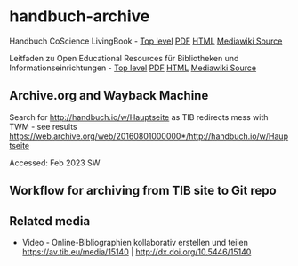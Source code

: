 # handbuch-archive

Handbuch CoScience LivingBook - [Top level](co-science-living-book/) [PDF](co-science-living-book/PDF/CoScience_LivingBook.pdf) [HTML](co-science-living-book/html/index.html) [Mediawiki Source](co-science-living-book/mediawiki-source/) 

Leitfaden zu Open Educational Resources für Bibliotheken und Informationseinrichtungen - [Top level](oer/) [PDF](oer/pdf/OER.pdf) [HTML](oer/html/index.html) [Mediawiki Source](eor/mediawiki-source/) 

## Archive.org and Wayback Machine

Search for http://handbuch.io/w/Hauptseite as TIB redirects mess with TWM - see results https://web.archive.org/web/20160801000000*/http://handbuch.io/w/Hauptseite

Accessed: Feb 2023 SW



## Workflow for archiving from TIB site to Git repo


## Related media

  * Video - Online-Bibliographien kollaborativ erstellen und teilen https://av.tib.eu/media/15140 | http://dx.doi.org/10.5446/15140


